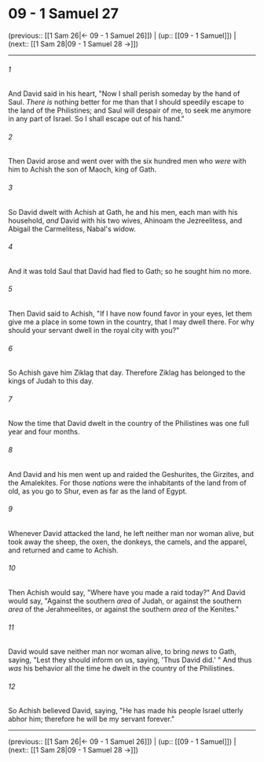 # 09 - 1 Samuel 27

(previous:: [[1 Sam 26|← 09 - 1 Samuel 26]]) | (up:: [[09 - 1 Samuel]]) | (next:: [[1 Sam 28|09 - 1 Samuel 28 →]])

***


###### 1 
And David said in his heart, "Now I shall perish someday by the hand of Saul. _There is_ nothing better for me than that I should speedily escape to the land of the Philistines; and Saul will despair of me, to seek me anymore in any part of Israel. So I shall escape out of his hand." 

###### 2 
Then David arose and went over with the six hundred men who _were_ with him to Achish the son of Maoch, king of Gath. 

###### 3 
So David dwelt with Achish at Gath, he and his men, each man with his household, _and_ David with his two wives, Ahinoam the Jezreelitess, and Abigail the Carmelitess, Nabal's widow. 

###### 4 
And it was told Saul that David had fled to Gath; so he sought him no more. 

###### 5 
Then David said to Achish, "If I have now found favor in your eyes, let them give me a place in some town in the country, that I may dwell there. For why should your servant dwell in the royal city with you?" 

###### 6 
So Achish gave him Ziklag that day. Therefore Ziklag has belonged to the kings of Judah to this day. 

###### 7 
Now the time that David dwelt in the country of the Philistines was one full year and four months. 

###### 8 
And David and his men went up and raided the Geshurites, the Girzites, and the Amalekites. For those _nations_ were the inhabitants of the land from of old, as you go to Shur, even as far as the land of Egypt. 

###### 9 
Whenever David attacked the land, he left neither man nor woman alive, but took away the sheep, the oxen, the donkeys, the camels, and the apparel, and returned and came to Achish. 

###### 10 
Then Achish would say, "Where have you made a raid today?" And David would say, "Against the southern _area_ of Judah, or against the southern _area_ of the Jerahmeelites, or against the southern _area_ of the Kenites." 

###### 11 
David would save neither man nor woman alive, to bring _news_ to Gath, saying, "Lest they should inform on us, saying, 'Thus David did.' " And thus _was_ his behavior all the time he dwelt in the country of the Philistines. 

###### 12 
So Achish believed David, saying, "He has made his people Israel utterly abhor him; therefore he will be my servant forever."

***

(previous:: [[1 Sam 26|← 09 - 1 Samuel 26]]) | (up:: [[09 - 1 Samuel]]) | (next:: [[1 Sam 28|09 - 1 Samuel 28 →]])
